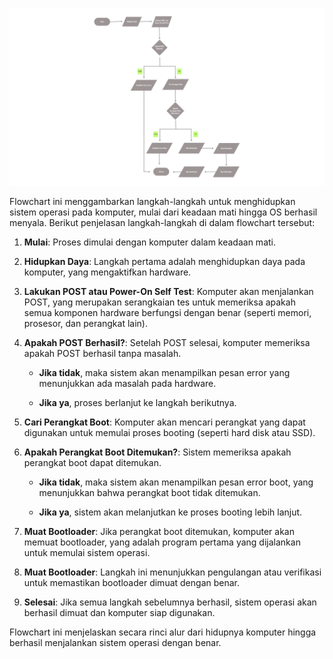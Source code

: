 <img src="./img/Flowchart OS.png"></img>

Flowchart ini menggambarkan langkah-langkah untuk menghidupkan sistem operasi pada komputer, mulai dari keadaan mati hingga OS berhasil menyala. Berikut penjelasan langkah-langkah di dalam flowchart tersebut:

1.  **Mulai**: Proses dimulai dengan komputer dalam keadaan mati.
    
2.  **Hidupkan Daya**: Langkah pertama adalah menghidupkan daya pada komputer, yang mengaktifkan hardware.
    
3.  **Lakukan POST atau Power-On Self Test**: Komputer akan menjalankan POST, yang merupakan serangkaian tes untuk memeriksa apakah semua komponen hardware berfungsi dengan benar (seperti memori, prosesor, dan perangkat lain).
    
4.  **Apakah POST Berhasil?**: Setelah POST selesai, komputer memeriksa apakah POST berhasil tanpa masalah.
    
    *   **Jika tidak**, maka sistem akan menampilkan pesan error yang menunjukkan ada masalah pada hardware.
        
    *   **Jika ya**, proses berlanjut ke langkah berikutnya.
        
5.  **Cari Perangkat Boot**: Komputer akan mencari perangkat yang dapat digunakan untuk memulai proses booting (seperti hard disk atau SSD).
    
6.  **Apakah Perangkat Boot Ditemukan?**: Sistem memeriksa apakah perangkat boot dapat ditemukan.
    
    *   **Jika tidak**, maka sistem akan menampilkan pesan error boot, yang menunjukkan bahwa perangkat boot tidak ditemukan.
        
    *   **Jika ya**, sistem akan melanjutkan ke proses booting lebih lanjut.
        
7.  **Muat Bootloader**: Jika perangkat boot ditemukan, komputer akan memuat bootloader, yang adalah program pertama yang dijalankan untuk memulai sistem operasi.
    
8.  **Muat Bootloader**: Langkah ini menunjukkan pengulangan atau verifikasi untuk memastikan bootloader dimuat dengan benar.
    
9.  **Selesai**: Jika semua langkah sebelumnya berhasil, sistem operasi akan berhasil dimuat dan komputer siap digunakan.
    

Flowchart ini menjelaskan secara rinci alur dari hidupnya komputer hingga berhasil menjalankan sistem operasi dengan benar.

